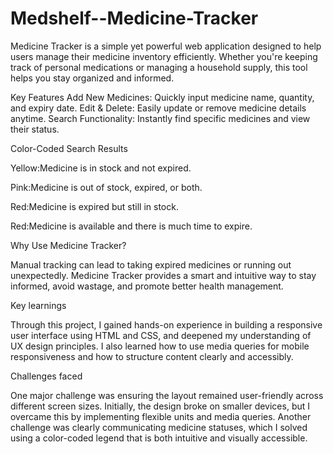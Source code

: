 # Medshelf--Medicine-Tracker

Medicine Tracker is a simple yet powerful web application designed to help users manage their medicine inventory efficiently. Whether you're keeping track of personal medications or managing a household supply, this tool helps you stay organized and informed.

Key Features
Add New Medicines: Quickly input medicine name, quantity, and expiry date.
Edit & Delete: Easily update or remove medicine details anytime.
Search Functionality: Instantly find specific medicines and view their status.

Color-Coded Search Results

Yellow:Medicine is in stock and not expired.

Pink:Medicine is out of stock, expired, or both.

Red:Medicine is expired but still in stock.

Red:Medicine is available and there is much time to expire.

Why Use Medicine Tracker?

Manual tracking can lead to taking expired medicines or running out unexpectedly. Medicine Tracker provides a smart and intuitive way to stay informed, avoid wastage, and promote better health management.

Key learnings

Through this project, I gained hands-on experience in building a responsive user interface using HTML and CSS, and deepened my understanding of UX design principles. I also learned how to use media queries for mobile responsiveness and how to structure content clearly and accessibly.

Challenges faced

One major challenge was ensuring the layout remained user-friendly across different screen sizes. Initially, the design broke on smaller devices, but I overcame this by implementing flexible units and media queries. Another challenge was clearly communicating medicine statuses, which I solved using a color-coded legend that is both intuitive and visually accessible.
